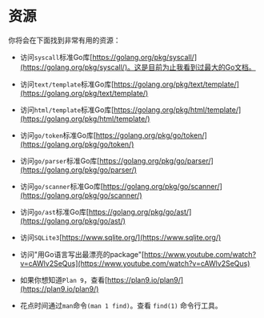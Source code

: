 # 资源

你将会在下面找到非常有用的资源：

+ 访问`syscall`标准Go库[https://golang.org/pkg/syscall/](https://golang.org/pkg/syscall/)。这是目前为止我看到过最大的Go文档。

+ 访问`text/template`标准Go库[https://golang.org/pkg/text/template/](https://golang.org/pkg/text/template/)


+ 访问`html/template`标准Go库[https://golang.org/pkg/html/template/](https://golang.org/pkg/html/template/)

+ 访问`go/token`标准Go库[https://golang.org/pkg/go/token/](https://golang.org/pkg/go/token/)

+ 访问`go/parser`标准Go库[https://golang.org/pkg/go/parser/](https://golang.org/pkg/go/parser/)

+ 访问`go/scanner`标准Go库[https://golang.org/pkg/go/scanner/](https://golang.org/pkg/go/scanner/)

+ 访问`go/ast`标准Go库[https://golang.org/pkg/go/ast/](https://golang.org/pkg/go/ast/)

+ 访问`SQLite3`[https://www.sqlite.org/](https://www.sqlite.org/)

+ 访问"用Go语言写出最漂亮的package"[https://www.youtube.com/watch?v=cAWlv2SeQus](https://www.youtube.com/watch?v=cAWlv2SeQus)

+ 如果你想知道`Plan 9`，查看[https://plan9.io/plan9/](https://plan9.io/plan9/)

+ 花点时间通过`man`命令`(man 1 find)`。查看 `find(1)` 命令行工具。